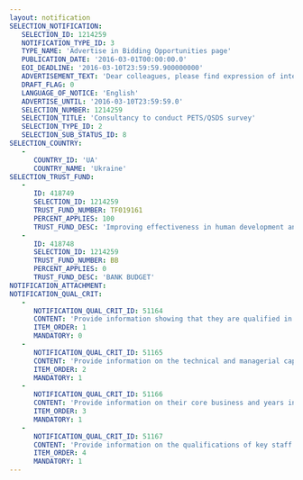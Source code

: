 ```yaml
---
layout: notification
SELECTION_NOTIFICATION: 
   SELECTION_ID: 1214259
   NOTIFICATION_TYPE_ID: 3
   TYPE_NAME: 'Advertise in Bidding Opportunities page'
   PUBLICATION_DATE: '2016-03-01T00:00:00.0'
   EOI_DEADLINE: '2016-03-10T23:59:59.900000000'
   ADVERTISEMENT_TEXT: 'Dear colleagues, please find expression of interest for Consultancy to conduct Public Expenditures Tracking Servey (PETS)/Quantitative Service Delivery Survey (QSDS).'
   DRAFT_FLAG: 0
   LANGUAGE_OF_NOTICE: 'English'
   ADVERTISE_UNTIL: '2016-03-10T23:59:59.0'
   SELECTION_NUMBER: 1214259
   SELECTION_TITLE: 'Consultancy to conduct PETS/QSDS survey'
   SELECTION_TYPE_ID: 2
   SELECTION_SUB_STATUS_ID: 8
SELECTION_COUNTRY: 
   - 
      COUNTRY_ID: 'UA'
      COUNTRY_NAME: 'Ukraine'
SELECTION_TRUST_FUND: 
   - 
      ID: 418749
      SELECTION_ID: 1214259
      TRUST_FUND_NUMBER: TF019161
      PERCENT_APPLIES: 100
      TRUST_FUND_DESC: 'Improving effectiveness in human development and social accountability'
   - 
      ID: 418748
      SELECTION_ID: 1214259
      TRUST_FUND_NUMBER: BB
      PERCENT_APPLIES: 0
      TRUST_FUND_DESC: 'BANK BUDGET'
NOTIFICATION_ATTACHMENT: 
NOTIFICATION_QUAL_CRIT: 
   - 
      NOTIFICATION_QUAL_CRIT_ID: 51164
      CONTENT: 'Provide information showing that they are qualified in the field of the assignment.'
      ITEM_ORDER: 1
      MANDATORY: 0
   - 
      NOTIFICATION_QUAL_CRIT_ID: 51165
      CONTENT: 'Provide information on the technical and managerial capabilities of the firm.'
      ITEM_ORDER: 2
      MANDATORY: 1
   - 
      NOTIFICATION_QUAL_CRIT_ID: 51166
      CONTENT: 'Provide information on their core business and years in business.'
      ITEM_ORDER: 3
      MANDATORY: 1
   - 
      NOTIFICATION_QUAL_CRIT_ID: 51167
      CONTENT: 'Provide information on the qualifications of key staff.'
      ITEM_ORDER: 4
      MANDATORY: 1
---
```

